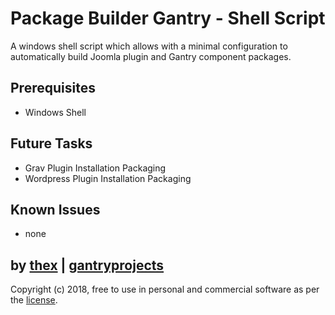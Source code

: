 # Package Builder Gantry - Shell Script
A windows shell script which allows with a minimal configuration to automatically build Joomla plugin and Gantry component packages.

## Prerequisites
* Windows Shell

## Future Tasks
* Grav Plugin Installation Packaging
* Wordpress Plugin Installation Packaging

## Known Issues
* none

## by [thex](https://github.com/thexmanxyz) | [gantryprojects](https://gantryprojects.com)
Copyright (c) 2018, free to use in personal and commercial software as per the [license](/LICENSE.md).

